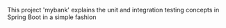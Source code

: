 This project 'mybank' explains the unit and integration testing concepts in Spring Boot in a simple fashion
